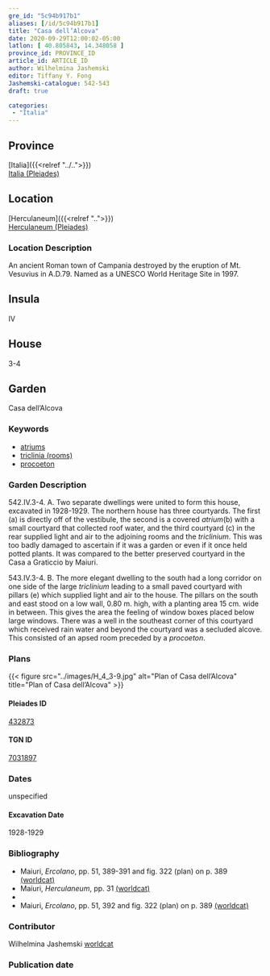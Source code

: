 ```yaml
---
gre_id: "5c94b917b1"
aliases: [/id/5c94b917b1]
title: "Casa dell’Alcova"
date: 2020-09-29T12:00:02-05:00
latlon: [ 40.805843, 14.348058 ]
province_id: PROVINCE_ID
article_id: ARTICLE_ID
author: Wilhelmina Jashemski
editor: Tiffany Y. Fong
Jashemski-catalogue: 542-543
draft: true

categories:
 - "Italia"
---
```


## Province

[Italia]({{<relref "../..">}}) \
[Italia (Pleiades)](https://pleiades.stoa.org/places/1052)


## Location

 [Herculaneum]({{<relref "..">}}) \
 [Herculaneum (Pleiades)](https://pleiades.stoa.org/places/432873)


### Location Description
An ancient Roman town of Campania destroyed by the eruption of Mt. Vesuvius in A.D.79. Named as a UNESCO World Heritage Site in 1997.

## Insula
IV

## House
3-4

## Garden
Casa dell’Alcova


### Keywords
- [atriums](http://vocab.getty.edu/page/aat/300080798)
- [triclinia (rooms)](http://vocab.getty.edu/page/aat/300004359)
- [procoeton](#)

### Garden Description
542.IV.3-4.
A. Two separate dwellings were united to form this house, excavated in 1928-1929. The northern house has three courtyards. The first (a) is directly off of the vestibule, the second is a covered *atrium*(b) with a small courtyard that collected roof water, and the third courtyard (c) in the rear supplied light and air to the adjoining rooms and the *triclinium*. This was too badly damaged to ascertain if it was a garden or even if it once held potted plants. It was compared to the better preserved courtyard in the Casa a Graticcio by Maiuri.

543.IV.3-4.
B. The more elegant dwelling to the south had a long corridor on one side of the large *triclinium* leading to a small paved courtyard with pillars (e) which supplied light and air to the house. The pillars on the south and east stood on a low wall, 0.80 m. high, with a planting area 15 cm. wide in between. This gives the area the feeling of window boxes placed below large windows. There was a well in the southeast corner of this courtyard which received rain water and beyond the courtyard was a secluded alcove. This consisted of an apsed room preceded by a *procoeton*.
<!--### Maps-->

<!--
OLD WAY (DO NOT USE)
![alt_text](../../images/image_name.ext)
*CAPTION*

NEW WAY ↓↓↓↓
{{< figure src="../../images/image_name.ext" alt="ALT_TEXT" title="CAPTION" >}}
-->

### Plans

{{< figure src="../images/H_4_3-9.jpg" alt="Plan of Casa dell’Alcova" title="Plan of Casa dell’Alcova" >}}




<!--### Images-->

#### Pleiades ID
[432873](https://pleiades.stoa.org/places/432873)

#### TGN ID
[7031897](http://vocab.getty.edu/page/tgn/7031897)


### Dates

unspecified

#### Excavation Date

1928-1929

### Bibliography

- Maiuri, *Ercolano*, pp. 51, 389-391 and fig. 322 (plan) on p. 389 [(worldcat)](http://www.worldcat.org/oclc/490581395)
- Maiuri, *Herculaneum*, pp. 31 [(worldcat)](http://www.worldcat.org/oclc/1107784297)
-
- Maiuri, *Ercolano*, pp. 51, 392 and fig. 322 (plan) on p. 389 [(worldcat)](http://www.worldcat.org/oclc/490581395)

<!--#### Periodo ID-->

<!-- [PERIODO_ID](https://pleiades.stoa.org/places/PLEIADES_ID) -->

### Contributor

Wilhelmina Jashemski [worldcat](http://worldcat.org/identities/lccn-n80037970/)

### Publication date



<!--### Related articles-->

<!-- Links to other related articles. Leave blank for now -->
